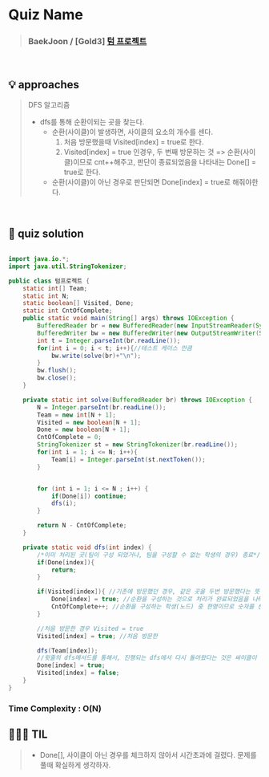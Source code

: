 # Quiz Name
> ### BaekJoon / [Gold3] <a href = "https://www.acmicpc.net/problem/9466"> 텀 프로젝트 </a>

<br>

## 💡 approaches
> DFS 알고리즘
>  - dfs를 통해 순환이되는 곳을 찾는다.
>    - 순환(사이클)이 발생하면, 사이클의 요소의 개수를 센다.
>      1. 처음 방문했을때 Visited[index] = true로 한다.
>      2. Visited[index] = true 인경우, 두 번째 방문하는 것 => 순환(사이클)이므로 cnt++해주고, 판단이 종료되었음을 나타내는 Done[] = true로 한다.
>    - 순환(사이클)이 아닌 경우로 판단되면 Done[index] = true로 해줘야한다.
 
<br>

## 🔑 quiz solution

```java

import java.io.*;
import java.util.StringTokenizer;

public class 텀프로젝트 {
    static int[] Team;
    static int N;
    static boolean[] Visited, Done;
    static int CntOfComplete;
    public static void main(String[] args) throws IOException {
        BufferedReader br = new BufferedReader(new InputStreamReader(System.in));
        BufferedWriter bw = new BufferedWriter(new OutputStreamWriter(System.out));
        int t = Integer.parseInt(br.readLine());
        for(int i = 0; i < t; i++){//테스트 케이스 만큼
            bw.write(solve(br)+"\n");
        }
        bw.flush();
        bw.close();
    }

    private static int solve(BufferedReader br) throws IOException {
        N = Integer.parseInt(br.readLine());
        Team = new int[N + 1];
        Visited = new boolean[N + 1];
        Done = new boolean[N + 1];
        CntOfComplete = 0;
        StringTokenizer st = new StringTokenizer(br.readLine());
        for(int i = 1; i <= N; i++){
            Team[i] = Integer.parseInt(st.nextToken());
        }


        for (int i = 1; i <= N ; i++) {
            if(Done[i]) continue;
            dfs(i);
        }

        return N - CntOfComplete;
    }

    private static void dfs(int index) {
        /*이미 처리된 곳(팀이 구성 되었거나, 팀을 구성할 수 없는 학생의 경우) 종료*/
        if(Done[index]){
            return;
        }

        if(Visited[index]){ //기존에 방문했던 경우, 같은 곳을 두번 방문했다는 뜻 -> Cycle(순환)에 포함됨.
            Done[index] = true; //순환을 구성하는 것으로 처리가 완료되었음을 나타냄.
            CntOfComplete++; //순환을 구성하는 학생(노드) 중 한명이므로 숫자를 센다.
        }

        //처음 방문한 경우 Visited = true
        Visited[index] = true; //처음 방문한

        dfs(Team[index]);
        //윗줄의 dfs메서드를 통해서, 진행되는 dfs에서 다시 돌아왔다는 것은 싸이클이 아니라는 것
        Done[index] = true;
        Visited[index] = false;
    }
}

```
### Time Complexity : O(N)
## 👩🏻‍🏫 TIL
>  - Done[], 사이클이 아닌 경우를 체크하지 않아서 시간초과에 걸렸다. 문제를 풀때 확실하게 생각하자.

